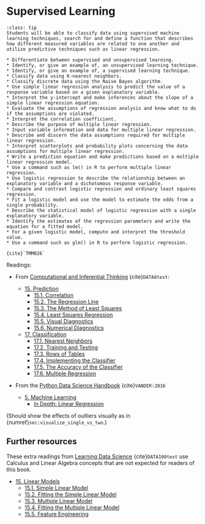 # Supervised Learning

```{admonition} Learning Outcome
:class: tip
Students will be able to classify data using supervised machine learning techniques, search for and define a function that describes how different measured variables are related to one another and utilize predictive techniques such as linear regression.
```

```{admonition} Sample Tasks
* Differentiate between supervised and unsupervised learning.
* Identify, or give an example of, an unsupervised learning technique.
* Identify, or give an example of, a supervised learning technique.
* Classify data using K-nearest neighbors.
* Classify discrete data using the Naive Bayes algorithm.
* Use simple linear regression analysis to predict the value of a response variable based on a given explanatory variable.
* Interpret the y-intercept and make inferences about the slope of a simple linear regression equation.
* Evaluate the assumptions of regression analysis and know what to do if the assumptions are violated.
* Interpret the correlation coefficient.
* Describe the purpose of multiple linear regression.
* Input variable information and data for multiple linear regression.
* Describe and discern the data assumptions required for multiple linear regression.
* Interpret scatterplots and probability plots concerning the data assumptions for multiple linear regression.
* Write a prediction equation and make predictions based on a multiple linear regression model.
* Use a command such as lm() in R to perform multiple linear regression.
* Use logistic regression to describe the relationship between an explanatory variable and a dichotomous response variable.
* Compare and contrast logistic regression and ordinary least squares regression.
* Fit a logistic model and use the model to estimate the odds from a single probability.
* Describe the statistical model of logistic regression with a single explanatory variable.
* Identify the estimates of the regression parameters and write the equation for a fitted model.
* For a given logistic model, compute and interpret the threshold value.
* Use a command such as glm() in R to perform logistic regression.

{cite}`TMM026`
```
Readings:
* From [Computational and Inferential Thinking](https://inferentialthinking.com/chapters/intro.html) {cite}`DATA8text`:
  - [15. Prediction](https://inferentialthinking.com/chapters/15/Prediction.html)
    * [15.1. Correlation](https://inferentialthinking.com/chapters/15/1/Correlation.html)
    * [15.2. The Regression Line](https://inferentialthinking.com/chapters/15/2/Regression_Line.html)
    * [15.3. The Method of Least Squares](https://inferentialthinking.com/chapters/15/3/Method_of_Least_Squares.html)
    * [15.4. Least Squares Regression](https://inferentialthinking.com/chapters/15/4/Least_Squares_Regression.html)
    * [15.5. Visual Diagnostics](https://inferentialthinking.com/chapters/15/5/Visual_Diagnostics.html)
    * [15.6. Numerical Diagnostics](https://inferentialthinking.com/chapters/15/6/Numerical_Diagnostics.html)
  - [17. Classification](https://inferentialthinking.com/chapters/17/Classification.html)
    * [17.1. Nearest Neighbors](https://inferentialthinking.com/chapters/17/1/Nearest_Neighbors.html)
    * [17.2. Training and Testing](https://inferentialthinking.com/chapters/17/2/Training_and_Testing.html)
    * [17.3. Rows of Tables](https://inferentialthinking.com/chapters/17/3/Rows_of_Tables.html)
    * [17.4. Implementing the Classifier](https://inferentialthinking.com/chapters/17/4/Implementing_the_Classifier.html)
    * [17.5. The Accuracy of the Classifier](https://inferentialthinking.com/chapters/17/5/Accuracy_of_the_Classifier.html)
    * [17.6. Multiple Regression](https://inferentialthinking.com/chapters/17/6/Multiple_Regression.html)
	
* From the [Python Data Science Handbook](https://jakevdp.github.io/PythonDataScienceHandbook/) {cite}`VANDER:2016`
  * [5. Machine Learning](https://jakevdp.github.io/PythonDataScienceHandbook/05.00-machine-learning.html)
	* [In Depth: Linear Regression](https://jakevdp.github.io/PythonDataScienceHandbook/05.06-linear-regression.html)  
	
(Should show the effects of outliers visually as in {numref}`sec:visualize_single_vs_two`.)	
	
## Further resources



These extra readings from [Learning Data Science](http://www.textbook.ds100.org/) {cite}`DATA100text` use Calculus and Linear Algebra concepts that are not expected for readers of this book.
* [15. Linear Models](http://www.textbook.ds100.org/ch/15/linear_intro.html)
  * [15.1. Simple Linear Model](http://www.textbook.ds100.org/ch/15/linear_simple.html)
  * [15.2. Fitting the Simple Linear Model](http://www.textbook.ds100.org/ch/15/linear_simple_fit.html)
  * [15.3. Multiple Linear Model](http://www.textbook.ds100.org/ch/15/linear_multi.html)
  * [15.4. Fitting the Multiple Linear Model](http://www.textbook.ds100.org/ch/15/linear_multi_fit.html)
  * [15.5. Feature Engineering](http://www.textbook.ds100.org/ch/15/linear_feature_eng.html)
  
